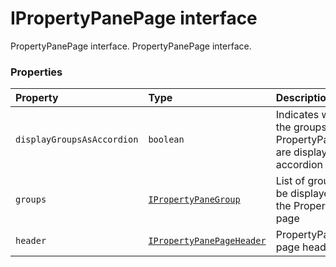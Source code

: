 # IPropertyPanePage interface





PropertyPanePage interface. 
PropertyPanePage interface.




### Properties

| Property	   | Type	| Description|
|:-------------|:-------|:-----------|
|`displayGroupsAsAccordion`      | `boolean` | Indicates whether the groups on the PropertyPanePage are displayed as accordion or not |
|`groups`      | [`IPropertyPaneGroup`](ipropertypanegroup.md) | List of groups to be displayed on the PropertyPane page |
|`header`      | [`IPropertyPanePageHeader`](ipropertypanepageheader.md) | PropertyPane page header |




